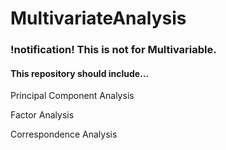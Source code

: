# MultivariateAnalysis

### !notification! This is not for Multivariable.

#### This repository should include...

Principal Component Analysis

Factor Analysis

Correspondence Analysis
